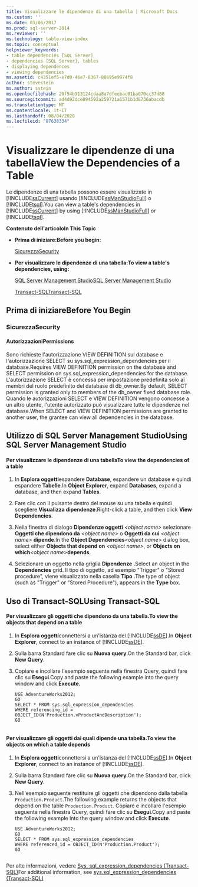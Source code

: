 ```yaml
---
title: Visualizzare le dipendenze di una tabella | Microsoft Docs
ms.custom: ''
ms.date: 03/06/2017
ms.prod: sql-server-2014
ms.reviewer: ''
ms.technology: table-view-index
ms.topic: conceptual
helpviewer_keywords:
- table dependencies [SQL Server]
- dependencies [SQL Server], tables
- displaying dependences
- viewing dependencies
ms.assetid: c4351ef5-e7d0-46e7-8367-88695e9974f8
author: stevestein
ms.author: sstein
ms.openlocfilehash: 20f54b913124cdaa8a7dfeebac01ba070cc37d88
ms.sourcegitcommit: ad4d92dce894592a259721a1571b1d8736abacdb
ms.translationtype: MT
ms.contentlocale: it-IT
ms.lasthandoff: 08/04/2020
ms.locfileid: "87638334"
---
```

# <a name="view-the-dependencies-of-a-table"></a><span data-ttu-id="d4276-102">Visualizzare le dipendenze di una tabella</span><span class="sxs-lookup"><span data-stu-id="d4276-102">View the Dependencies of a Table</span></span>
  <span data-ttu-id="d4276-103">Le dipendenze di una tabella possono essere visualizzate in [!INCLUDE[ssCurrent](../../includes/sscurrent-md.md)] usando [!INCLUDE[ssManStudioFull](../../includes/ssmanstudiofull-md.md)] o [!INCLUDE[tsql](../../includes/tsql-md.md)].</span><span class="sxs-lookup"><span data-stu-id="d4276-103">You can view a table's dependencies in [!INCLUDE[ssCurrent](../../includes/sscurrent-md.md)] by using [!INCLUDE[ssManStudioFull](../../includes/ssmanstudiofull-md.md)] or [!INCLUDE[tsql](../../includes/tsql-md.md)].</span></span>  
  
 <span data-ttu-id="d4276-104">**Contenuto dell'articolo**</span><span class="sxs-lookup"><span data-stu-id="d4276-104">**In This Topic**</span></span>  
  
-   <span data-ttu-id="d4276-105">**Prima di iniziare:**</span><span class="sxs-lookup"><span data-stu-id="d4276-105">**Before you begin:**</span></span>  
  
     [<span data-ttu-id="d4276-106">Sicurezza</span><span class="sxs-lookup"><span data-stu-id="d4276-106">Security</span></span>](#Security)  
  
-   <span data-ttu-id="d4276-107">**Per visualizzare le dipendenze di una tabella:**</span><span class="sxs-lookup"><span data-stu-id="d4276-107">**To view a table's dependencies, using:**</span></span>  
  
     [<span data-ttu-id="d4276-108">SQL Server Management Studio</span><span class="sxs-lookup"><span data-stu-id="d4276-108">SQL Server Management Studio</span></span>](#SSMSProcedure)  
  
     [<span data-ttu-id="d4276-109">Transact-SQL</span><span class="sxs-lookup"><span data-stu-id="d4276-109">Transact-SQL</span></span>](#TsqlProcedure)  
  
##  <a name="before-you-begin"></a><a name="BeforeYouBegin"></a> <span data-ttu-id="d4276-110">Prima di iniziare</span><span class="sxs-lookup"><span data-stu-id="d4276-110">Before You Begin</span></span>  
  
###  <a name="security"></a><a name="Security"></a> <span data-ttu-id="d4276-111">Sicurezza</span><span class="sxs-lookup"><span data-stu-id="d4276-111">Security</span></span>  
  
####  <a name="permissions"></a><a name="Permissions"></a> <span data-ttu-id="d4276-112">Autorizzazioni</span><span class="sxs-lookup"><span data-stu-id="d4276-112">Permissions</span></span>  
 <span data-ttu-id="d4276-113">Sono richieste l'autorizzazione VIEW DEFINITION sul database e l'autorizzazione SELECT su sys.sql_expression_dependencies per il database.</span><span class="sxs-lookup"><span data-stu-id="d4276-113">Requires VIEW DEFINITION permission on the database and SELECT permission on sys.sql_expression_dependencies for the database.</span></span> <span data-ttu-id="d4276-114">L'autorizzazione SELECT è concessa per impostazione predefinita solo ai membri del ruolo predefinito del database di db_owner.</span><span class="sxs-lookup"><span data-stu-id="d4276-114">By default, SELECT permission is granted only to members of the db_owner fixed database role.</span></span> <span data-ttu-id="d4276-115">Quando le autorizzazioni SELECT e VIEW DEFINITION vengono concesse a un altro utente, l'utente autorizzato può visualizzare tutte le dipendenze nel database.</span><span class="sxs-lookup"><span data-stu-id="d4276-115">When SELECT and VIEW DEFINITION permissions are granted to another user, the grantee can view all dependencies in the database.</span></span>  
  
##  <a name="using-sql-server-management-studio"></a><a name="SSMSProcedure"></a> <span data-ttu-id="d4276-116">Utilizzo di SQL Server Management Studio</span><span class="sxs-lookup"><span data-stu-id="d4276-116">Using SQL Server Management Studio</span></span>  
  
#### <a name="to-view-the-dependencies-of-a-table"></a><span data-ttu-id="d4276-117">Per visualizzare le dipendenze di una tabella</span><span class="sxs-lookup"><span data-stu-id="d4276-117">To view the dependencies of a table</span></span>  
  
1.  <span data-ttu-id="d4276-118">In **Esplora oggetti**espandere **Database**, espandere un database e quindi espandere **Tabelle**.</span><span class="sxs-lookup"><span data-stu-id="d4276-118">In **Object Explorer**, expand **Databases**, expand a database, and then expand **Tables**.</span></span>  
  
2.  <span data-ttu-id="d4276-119">Fare clic con il pulsante destro del mouse su una tabella e quindi scegliere **Visualizza dipendenze**.</span><span class="sxs-lookup"><span data-stu-id="d4276-119">Right-click a table, and then click **View Dependencies**.</span></span>  
  
3.  <span data-ttu-id="d4276-120">Nella finestra di dialogo **Dipendenze oggetti** _\<object name>_ selezionare **Oggetti che dipendono da** _\<object name>_ o **Oggetti da cui** _\<object name>_ **dipende**.</span><span class="sxs-lookup"><span data-stu-id="d4276-120">In the **Object Dependencies**_\<object name>_ dialog box, select either **Objects that depend on** _\<object name>_, or **Objects on which**_\<object name>_**depends**.</span></span>  
  
4.  <span data-ttu-id="d4276-121">Selezionare un oggetto nella griglia **Dipendenze** .</span><span class="sxs-lookup"><span data-stu-id="d4276-121">Select an object in the **Dependencies** grid.</span></span> <span data-ttu-id="d4276-122">Il tipo di oggetto, ad esempio "Trigger" o "Stored procedure", viene visualizzato nella casella **Tipo** .</span><span class="sxs-lookup"><span data-stu-id="d4276-122">The type of object (such as "Trigger" or "Stored Procedure"), appears in the **Type** box.</span></span>  
  
##  <a name="using-transact-sql"></a><a name="TsqlProcedure"></a> <span data-ttu-id="d4276-123">Uso di Transact-SQL</span><span class="sxs-lookup"><span data-stu-id="d4276-123">Using Transact-SQL</span></span>  
  
#### <a name="to-view-the-objects-that-depend-on-a-table"></a><span data-ttu-id="d4276-124">Per visualizzare gli oggetti che dipendono da una tabella.</span><span class="sxs-lookup"><span data-stu-id="d4276-124">To view the objects that depend on a table</span></span>  
  
1.  <span data-ttu-id="d4276-125">In **Esplora oggetti**connettersi a un'istanza del [!INCLUDE[ssDE](../../includes/ssde-md.md)].</span><span class="sxs-lookup"><span data-stu-id="d4276-125">In **Object Explorer**, connect to an instance of [!INCLUDE[ssDE](../../includes/ssde-md.md)].</span></span>  
  
2.  <span data-ttu-id="d4276-126">Sulla barra Standard fare clic su **Nuova query**.</span><span class="sxs-lookup"><span data-stu-id="d4276-126">On the Standard bar, click **New Query**.</span></span>  
  
3.  <span data-ttu-id="d4276-127">Copiare e incollare l'esempio seguente nella finestra Query, quindi fare clic su **Esegui**.</span><span class="sxs-lookup"><span data-stu-id="d4276-127">Copy and paste the following example into the query window and click **Execute**.</span></span>  
  
    ```  
    USE AdventureWorks2012;  
    GO  
    SELECT * FROM sys.sql_expression_dependencies  
    WHERE referencing_id = OBJECT_ID(N'Production.vProductAndDescription');   
    GO  
  
    ```  
  
#### <a name="to-view-the-objects-on-which-a-table-depends"></a><span data-ttu-id="d4276-128">Per visualizzare gli oggetti dai quali dipende una tabella.</span><span class="sxs-lookup"><span data-stu-id="d4276-128">To view the objects on which a table depends</span></span>  
  
1.  <span data-ttu-id="d4276-129">In **Esplora oggetti**connettersi a un'istanza del [!INCLUDE[ssDE](../../includes/ssde-md.md)].</span><span class="sxs-lookup"><span data-stu-id="d4276-129">In **Object Explorer**, connect to an instance of [!INCLUDE[ssDE](../../includes/ssde-md.md)].</span></span>  
  
2.  <span data-ttu-id="d4276-130">Sulla barra Standard fare clic su **Nuova query**.</span><span class="sxs-lookup"><span data-stu-id="d4276-130">On the Standard bar, click **New Query**.</span></span>  
  
3.  <span data-ttu-id="d4276-131">Nell'esempio seguente restituire gli oggetti che dipendono dalla tabella `Production.Product`.</span><span class="sxs-lookup"><span data-stu-id="d4276-131">The following example returns the objects that depend on the table `Production.Product`.</span></span> <span data-ttu-id="d4276-132">Copiare e incollare l'esempio seguente nella finestra Query, quindi fare clic su **Esegui**.</span><span class="sxs-lookup"><span data-stu-id="d4276-132">Copy and paste the following example into the query window and click **Execute**.</span></span>  
  
    ```  
    USE AdventureWorks2012;   
    GO  
    SELECT * FROM sys.sql_expression_dependencies  
    WHERE referenced_id = OBJECT_ID(N'Production.Product');   
    GO  
  
    ```  
  
 <span data-ttu-id="d4276-133">Per alte informazioni, vedere [Sys. sql_expression_dependencies &#40;Transact-SQL&#41;](/sql/relational-databases/system-catalog-views/sys-sql-expression-dependencies-transact-sql)</span><span class="sxs-lookup"><span data-stu-id="d4276-133">For additional information, see [sys.sql_expression_dependencies &#40;Transact-SQL&#41;](/sql/relational-databases/system-catalog-views/sys-sql-expression-dependencies-transact-sql)</span></span>  
  
  
